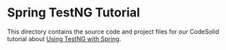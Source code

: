 # Spring TestNG Tutorial
This directory contains the source code and project files for our CodeSolid tutorial about <a href="http://www.particlewave.com/2013/07/04/using-testng-with-spring/">Using TestNG with Spring</a>.